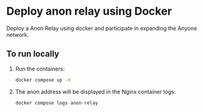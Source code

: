 # Deploy anon relay using Docker

Deploy a Anon Relay using docker and participate in expanding the Anyone network.

## To run locally

1. Run the containers:
   ```bash
   docker compose up -d
   ```
2. The anon address will be displayed in the Nginx container logs:
   ```bash
   docker compose logs anon-relay
   ```
